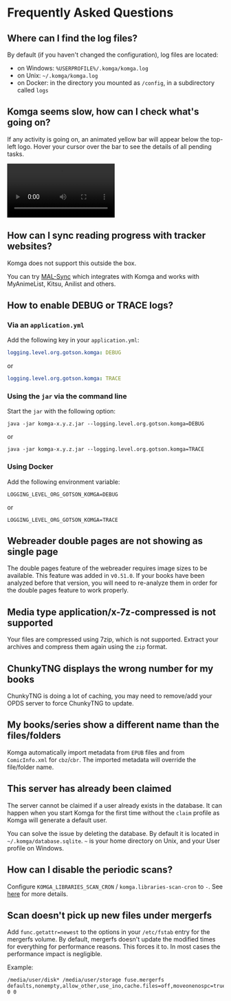 # Frequently Asked Questions

## Where can I find the log files?

By default (if you haven't changed the configuration), log files are located:
- on Windows: `%USERPROFILE%/.komga/komga.log`
- on Unix: `~/.komga/komga.log`
- on Docker: in the directory you mounted as `/config`, in a subdirectory called `logs`

## Komga seems slow, how can I check what's going on?

If any activity is going on, an animated yellow bar will appear below the top-left logo. Hover your cursor over the bar to see the details of all pending tasks.

<video controls width="250">
    <source src="/assets/media/faq/server-activity.webm"
            type="video/webm">
    Sorry, your browser doesn't support embedded videos.
</video>

## How can I sync reading progress with tracker websites?

Komga does not support this outside the box.

You can try [MAL-Sync](https://github.com/MALSync/MALSync) which integrates with Komga and works with MyAnimeList, Kitsu, Anilist and others.

## How to enable DEBUG or TRACE logs?

### Via an `application.yml`

Add the following key in your `application.yml`:

```yaml
logging.level.org.gotson.komga: DEBUG
```

or

```yaml
logging.level.org.gotson.komga: TRACE
```

### Using the `jar` via the command line

Start the `jar` with the following option:

```shell script
java -jar komga-x.y.z.jar --logging.level.org.gotson.komga=DEBUG
```

or

```shell script
java -jar komga-x.y.z.jar --logging.level.org.gotson.komga=TRACE
```

### Using Docker

Add the following environment variable:

```shell script
LOGGING_LEVEL_ORG_GOTSON_KOMGA=DEBUG
```

or

```shell script
LOGGING_LEVEL_ORG_GOTSON_KOMGA=TRACE
```

## Webreader double pages are not showing as single page

The double pages feature of the webreader requires image sizes to be available. This feature was added in v`0.51.0`. If your books have been analyzed before that version, you will need to re-analyze them in order for the double pages feature to work properly.

## Media type application/x-7z-compressed is not supported

Your files are compressed using 7zip, which is not supported. Extract your archives and compress them again using the `zip` format.

## ChunkyTNG displays the wrong number for my books

ChunkyTNG is doing a lot of caching, you may need to remove/add your OPDS server to force ChunkyTNG to update.

## My books/series show a different name than the files/folders

Komga automatically import metadata from `EPUB` files and from `ComicInfo.xml` for `cbz`/`cbr`. The imported metadata will override the file/folder name.

## This server has already been claimed

The server cannot be claimed if a user already exists in the database. It can happen when you start Komga for the first time without the `claim` profile as Komga will generate a default user.

You can solve the issue by deleting the database. By default it is located in `~/.komga/database.sqlite`. `~` is your home directory on Unix, and your User profile on Windows.

## How can I disable the periodic scans?

Configure `KOMGA_LIBRARIES_SCAN_CRON` / `komga.libraries-scan-cron` to `-`. See [here](/installation/configuration.md#komga-libraries-scan-cron-komga-libraries-scan-cron-cron) for more details.

## Scan doesn't pick up new files under mergerfs 

Add `func.getattr=newest` to the options in your `/etc/fstab` entry for the mergerfs volume. By default, mergerfs doesn't update the modified times for everything for performance reasons. This forces it to. In most cases the performance impact is negligible. 

Example:

```shell
/media/user/disk* /media/user/storage fuse.mergerfs defaults,nonempty,allow_other,use_ino,cache.files=off,moveonenospc=true,dropcacheonclose=true,minfreespace=50G,category.create=mfs,func.getattr=newest,fsname=mergerfs 0 0
```

